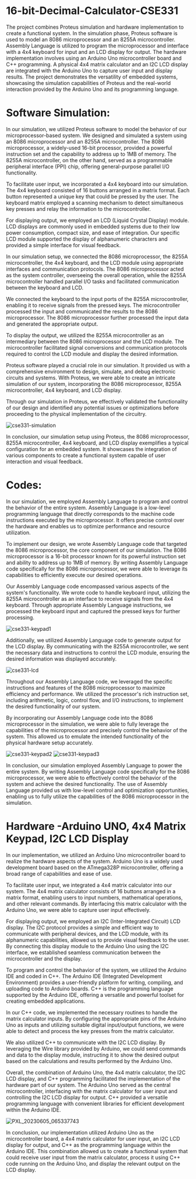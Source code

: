 # 16-bit-Decimal-Calculator-CSE331

The project combines Proteus simulation and hardware implementation to create a functional system. In the simulation phase, Proteus software is used to model an 8086 microprocessor and an 8255A microcontroller. Assembly Language is utilized to program the microprocessor and interface with a 4x4 keyboard for input and an LCD display for output. The hardware implementation involves using an Arduino Uno microcontroller board and C++ programming. A physical 4x4 matrix calculator and an I2C LCD display are integrated with the Arduino Uno to capture user input and display results. The project demonstrates the versatility of embedded systems, showcasing the simulation capabilities of Proteus and the real-world interaction provided by the Arduino Uno and its programming language.

# Software Simulation:
In our simulation, we utilized Proteus software to model the behavior of our microprocessor-based system. We designed and simulated a system using an 8086 microprocessor and an 8255A microcontroller. The 8086 microprocessor, a widely-used 16-bit processor, provided a powerful instruction set and the capability to address up to 1MB of memory. The 8255A microcontroller, on the other hand, served as a programmable peripheral interface (PPI) chip, offering general-purpose parallel I/O functionality.

To facilitate user input, we incorporated a 4x4 keyboard into our simulation. The 4x4 keyboard consisted of 16 buttons arranged in a matrix format. Each button represented a unique key that could be pressed by the user. The keyboard matrix employed a scanning mechanism to detect simultaneous key presses and relay the information to the microcontroller.

For displaying output, we employed an LCD (Liquid Crystal Display) module. LCD displays are commonly used in embedded systems due to their low power consumption, compact size, and ease of integration. Our specific LCD module supported the display of alphanumeric characters and provided a simple interface for visual feedback.

In our simulation setup, we connected the 8086 microprocessor, the 8255A microcontroller, the 4x4 keyboard, and the LCD module using appropriate interfaces and communication protocols. The 8086 microprocessor acted as the system controller, overseeing the overall operation, while the 8255A microcontroller handled parallel I/O tasks and facilitated communication between the keyboard and LCD.

We connected the keyboard to the input ports of the 8255A microcontroller, enabling it to receive signals from the pressed keys. The microcontroller processed the input and communicated the results to the 8086 microprocessor. The 8086 microprocessor further processed the input data and generated the appropriate output.

To display the output, we utilized the 8255A microcontroller as an intermediary between the 8086 microprocessor and the LCD module. The microcontroller facilitated signal conversions and communication protocols required to control the LCD module and display the desired information.

Proteus software played a crucial role in our simulation. It provided us with a comprehensive environment to design, simulate, and debug electronic circuits and systems. With Proteus, we were able to create an intricate simulation of our system, incorporating the 8086 microprocessor, 8255A microcontroller, 4x4 keyboard, and LCD display.

Through our simulation in Proteus, we effectively validated the functionality of our design and identified any potential issues or optimizations before proceeding to the physical implementation of the circuitry.

![cse331-simulation](https://github.com/FarhanTahmid/16-bit-Decimal-Calculator-CSE331/assets/62169118/7903a3b8-d27f-4a15-a107-d367c6fb07f0)

In conclusion, our simulation setup using Proteus, the 8086 microprocessor, 8255A microcontroller, 4x4 keyboard, and LCD display exemplifies a typical configuration for an embedded system. It showcases the integration of various components to create a functional system capable of user interaction and visual feedback.

# Codes:
In our simulation, we employed Assembly Language to program and control the behavior of the entire system. Assembly Language is a low-level programming language that directly corresponds to the machine code instructions executed by the microprocessor. It offers precise control over the hardware and enables us to optimize performance and resource utilization.

To implement our design, we wrote Assembly Language code that targeted the 8086 microprocessor, the core component of our simulation. The 8086 microprocessor is a 16-bit processor known for its powerful instruction set and ability to address up to 1MB of memory. By writing Assembly Language code specifically for the 8086 microprocessor, we were able to leverage its capabilities to efficiently execute our desired operations.

Our Assembly Language code encompassed various aspects of the system's functionality. We wrote code to handle keyboard input, utilizing the 8255A microcontroller as an interface to receive signals from the 4x4 keyboard. Through appropriate Assembly Language instructions, we processed the keyboard input and captured the pressed keys for further processing.

![cse331-keypad1](https://github.com/FarhanTahmid/16-bit-Decimal-Calculator-CSE331/assets/62169118/e0c0b8a0-735d-46a5-b8bc-bcdb72249a8d)

Additionally, we utilized Assembly Language code to generate output for the LCD display. By communicating with the 8255A microcontroller, we sent the necessary data and instructions to control the LCD module, ensuring the desired information was displayed accurately.

![cse331-lcd](https://github.com/FarhanTahmid/16-bit-Decimal-Calculator-CSE331/assets/62169118/6ab7064b-2a52-44b4-841f-47f3bccc9296)

Throughout our Assembly Language code, we leveraged the specific instructions and features of the 8086 microprocessor to maximize efficiency and performance. We utilized the processor's rich instruction set, including arithmetic, logic, control flow, and I/O instructions, to implement the desired functionality of our system.

By incorporating our Assembly Language code into the 8086 microprocessor in the simulation, we were able to fully leverage the capabilities of the microprocessor and precisely control the behavior of the system. This allowed us to emulate the intended functionality of the physical hardware setup accurately.

![cse331-keypad2](https://github.com/FarhanTahmid/16-bit-Decimal-Calculator-CSE331/assets/62169118/e6ecd944-8b2a-4f20-8ea7-3b6fa54c60a8) ![cse331-keypad3](https://github.com/FarhanTahmid/16-bit-Decimal-Calculator-CSE331/assets/62169118/72a7e152-d0c1-4998-b506-2bc033643fbb)

In conclusion, our simulation employed Assembly Language to power the entire system. By writing Assembly Language code specifically for the 8086 microprocessor, we were able to effectively control the behavior of the system and achieve the desired functionality. The use of Assembly Language provided us with low-level control and optimization opportunities, enabling us to fully utilize the capabilities of the 8086 microprocessor in the simulation.

# Hardware -Arduino UNO, 4x4 Matrix Keypad, I2C LCD Display

In our implementation, we utilized an Arduino Uno microcontroller board to realize the hardware aspects of the system. Arduino Uno is a widely used development board based on the ATmega328P microcontroller, offering a broad range of capabilities and ease of use.

To facilitate user input, we integrated a 4x4 matrix calculator into our system. The 4x4 matrix calculator consists of 16 buttons arranged in a matrix format, enabling users to input numbers, mathematical operations, and other relevant commands. By interfacing this matrix calculator with the Arduino Uno, we were able to capture user input effectively.

For displaying output, we employed an I2C (Inter-Integrated Circuit) LCD display. The I2C protocol provides a simple and efficient way to communicate with peripheral devices, and the LCD module, with its alphanumeric capabilities, allowed us to provide visual feedback to the user. By connecting this display module to the Arduino Uno using the I2C interface, we established seamless communication between the microcontroller and the display.

To program and control the behavior of the system, we utilized the Arduino IDE and coded in C++. The Arduino IDE (Integrated Development Environment) provides a user-friendly platform for writing, compiling, and uploading code to Arduino boards. C++ is the programming language supported by the Arduino IDE, offering a versatile and powerful toolset for creating embedded applications.

In our C++ code, we implemented the necessary routines to handle the matrix calculator inputs. By configuring the appropriate pins of the Arduino Uno as inputs and utilizing suitable digital input/output functions, we were able to detect and process the key presses from the matrix calculator.

We also utilized C++ to communicate with the I2C LCD display. By leveraging the Wire library provided by Arduino, we could send commands and data to the display module, instructing it to show the desired output based on the calculations and results performed by the Arduino Uno.

Overall, the combination of Arduino Uno, the 4x4 matrix calculator, the I2C LCD display, and C++ programming facilitated the implementation of the hardware part of our system. The Arduino Uno served as the central microcontroller, interfacing with the matrix calculator for user input and controlling the I2C LCD display for output. C++ provided a versatile programming language with convenient libraries for efficient development within the Arduino IDE.

![PXL_20230605_065337743](https://github.com/FarhanTahmid/16-bit-Decimal-Calculator-CSE331/assets/62169118/5709560e-d44b-4ec5-a8da-588f1101a339)

In conclusion, our implementation utilized Arduino Uno as the microcontroller board, a 4x4 matrix calculator for user input, an I2C LCD display for output, and C++ as the programming language within the Arduino IDE. This combination allowed us to create a functional system that could receive user input from the matrix calculator, process it using C++ code running on the Arduino Uno, and display the relevant output on the LCD display.
